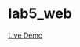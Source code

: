 # lab5_web
<a href="https://louddamage.github.io/lab5_web/" title="Livedemo"
target="_blank"> Live Demo </a>
